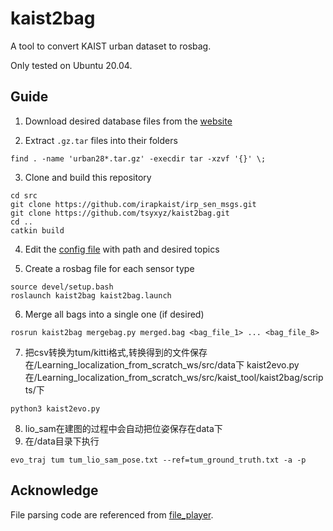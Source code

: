 # kaist2bag
A tool to convert KAIST urban dataset to rosbag.

Only tested on Ubuntu 20.04.



## Guide

1. Download desired database files from the [website](https://sites.google.com/view/complex-urban-dataset)

2. Extract `.gz.tar` files into their folders
```
find . -name 'urban28*.tar.gz' -execdir tar -xzvf '{}' \;
```

3. Clone and build this repository
```
cd src
git clone https://github.com/irapkaist/irp_sen_msgs.git
git clone https://github.com/tsyxyz/kaist2bag.git
cd ..
catkin build
```

4. Edit the [config file](config/config.yaml) with path and desired topics


5. Create a rosbag file for each sensor type
```
source devel/setup.bash
roslaunch kaist2bag kaist2bag.launch
```

6. Merge all bags into a single one (if desired)
```
rosrun kaist2bag mergebag.py merged.bag <bag_file_1> ... <bag_file_8>
```

7. 把csv转换为tum/kitti格式,转换得到的文件保存在/Learning_localization_from_scratch_ws/src/data下 
kaist2evo.py在/Learning_localization_from_scratch_ws/src/kaist_tool/kaist2bag/scripts/下
```
python3 kaist2evo.py
```
8. lio_sam在建图的过程中会自动把位姿保存在data下
9. 在/data目录下执行
```
evo_traj tum tum_lio_sam_pose.txt --ref=tum_ground_truth.txt -a -p
```

## Acknowledge

File parsing code are referenced from [file_player](https://github.com/irapkaist/file_player).



